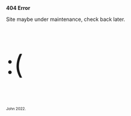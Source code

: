 <html>
<b>404 Error</b>
<p>Site maybe under maintenance, check back later.</p>
<p style="font-size: 72;">:(</p>
<p style="font-size: 10;">John 2022.</p>
</html>